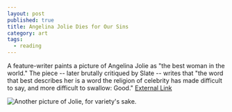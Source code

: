 ```yaml
---
layout: post
published: true
title: Angelina Jolie Dies for Our Sins
category: art
tags: 
  - reading
---
```


A feature-writer paints a picture of Angelina Jolie as "the best woman in the world." The piece -- later brutally critiqued by Slate -- writes that "the word that best describes her is a word the religion of celebrity has made difficult to say, and more difficult to swallow: Good." [External Link](http://www.esquire.com/women/women-we-love/angelina-jolie-interview-pics-0707#img)

![Another picture of Jolie, for variety's sake.](http://farm4.staticflickr.com/3015/3023714462_aab4546fb5_o.jpg)
